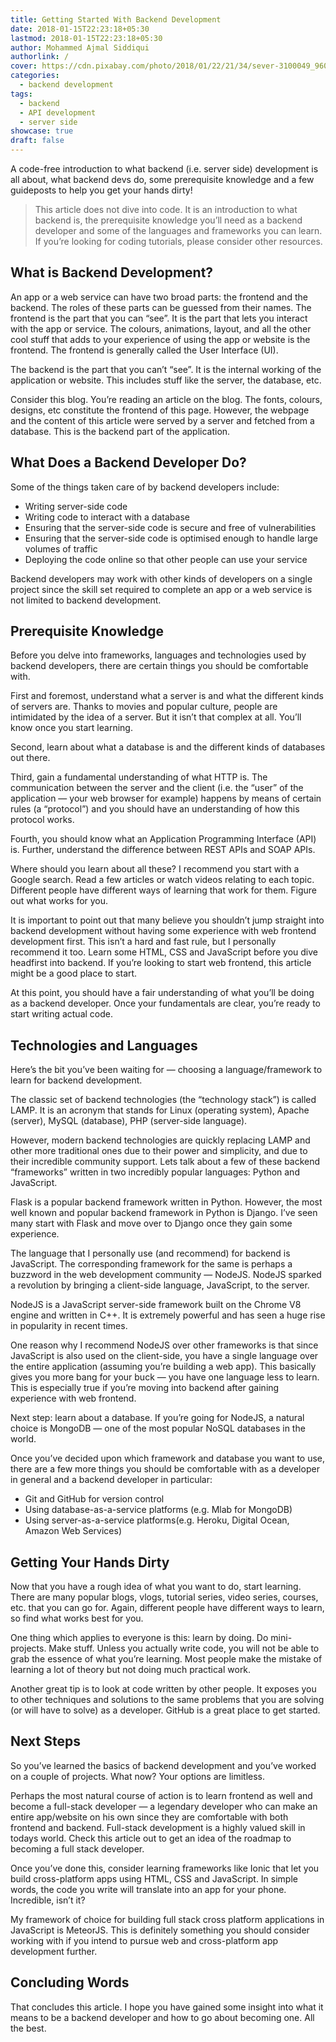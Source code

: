 ```yaml
---
title: Getting Started With Backend Development
date: 2018-01-15T22:23:18+05:30
lastmod: 2018-01-15T22:23:18+05:30
author: Mohammed Ajmal Siddiqui
authorlink: /
cover: https://cdn.pixabay.com/photo/2018/01/22/21/34/sever-3100049_960_720.jpg
categories:
  - backend development
tags:
  - backend
  - API development
  - server side
showcase: true
draft: false
---
```


A code-free introduction to what backend (i.e. server side) development is all about, what backend devs do, some prerequisite knowledge and a few guideposts to help you get your hands dirty!

<!--more-->

> This article does not dive into code. It is an introduction to what backend is, the prerequisite knowledge you’ll need as a backend developer and some of the languages and frameworks you can learn. If you’re looking for coding tutorials, please consider other resources.

## What is Backend Development?

An app or a web service can have two broad parts: the frontend and the backend. The roles of these parts can be guessed from their names. The frontend is the part that you can “see”. It is the part that lets you interact with the app or service. The colours, animations, layout, and all the other cool stuff that adds to your experience of using the app or website is the frontend. The frontend is generally called the User Interface (UI).

The backend is the part that you can’t “see”. It is the internal working of the application or website. This includes stuff like the server, the database, etc.

Consider this blog. You’re reading an article on the blog. The fonts, colours, designs, etc constitute the frontend of this page. However, the webpage and the content of this article were served by a server and fetched from a database. This is the backend part of the application.

## What Does a Backend Developer Do?

Some of the things taken care of by backend developers include:

* Writing server-side code
* Writing code to interact with a database
* Ensuring that the server-side code is secure and free of vulnerabilities
* Ensuring that the server-side code is optimised enough to handle large volumes of traffic
* Deploying the code online so that other people can use your service

Backend developers may work with other kinds of developers on a single project since the skill set required to complete an app or a web service is not limited to backend development.

## Prerequisite Knowledge

Before you delve into frameworks, languages and technologies used by backend developers, there are certain things you should be comfortable with.

First and foremost, understand what a server is and what the different kinds of servers are. Thanks to movies and popular culture, people are intimidated by the idea of a server. But it isn’t that complex at all. You’ll know once you start learning.

Second, learn about what a database is and the different kinds of databases out there.

Third, gain a fundamental understanding of what HTTP is. The communication between the server and the client (i.e. the “user” of the application — your web browser for example) happens by means of certain rules (a “protocol”) and you should have an understanding of how this protocol works.

Fourth, you should know what an Application Programming Interface (API) is. Further, understand the difference between REST APIs and SOAP APIs.

Where should you learn about all these? I recommend you start with a Google search. Read a few articles or watch videos relating to each topic. Different people have different ways of learning that work for them. Figure out what works for you.

It is important to point out that many believe you shouldn’t jump straight into backend development without having some experience with web frontend development first. This isn’t a hard and fast rule, but I personally recommend it too. Learn some HTML, CSS and JavaScript before you dive headfirst into backend. If you’re looking to start web frontend, this article might be a good place to start.

At this point, you should have a fair understanding of what you’ll be doing as a backend developer. Once your fundamentals are clear, you’re ready to start writing actual code.

## Technologies and Languages

Here’s the bit you’ve been waiting for — choosing a language/framework to learn for backend development.

The classic set of backend technologies (the “technology stack”) is called LAMP. It is an acronym that stands for Linux (operating system), Apache (server), MySQL (database), PHP (server-side language).

However, modern backend technologies are quickly replacing LAMP and other more traditional ones due to their power and simplicity, and due to their incredible community support. Lets talk about a few of these backend “frameworks” written in two incredibly popular languages: Python and JavaScript.

Flask is a popular backend framework written in Python. However, the most well known and popular backend framework in Python is Django. I’ve seen many start with Flask and move over to Django once they gain some experience.

The language that I personally use (and recommend) for backend is JavaScript. The corresponding framework for the same is perhaps a buzzword in the web development community — NodeJS. NodeJS sparked a revolution by bringing a client-side language, JavaScript, to the server.

NodeJS is a JavaScript server-side framework built on the Chrome V8 engine and written in C++. It is extremely powerful and has seen a huge rise in popularity in recent times.

One reason why I recommend NodeJS over other frameworks is that since JavaScript is also used on the client-side, you have a single language over the entire application (assuming you’re building a web app). This basically gives you more bang for your buck — you have one language less to learn. This is especially true if you’re moving into backend after gaining experience with web frontend.

Next step: learn about a database. If you’re going for NodeJS, a natural choice is MongoDB — one of the most popular NoSQL databases in the world.

Once you’ve decided upon which framework and database you want to use, there are a few more things you should be comfortable with as a developer in general and a backend developer in particular:

* Git and GitHub for version control
* Using database-as-a-service platforms (e.g. Mlab for MongoDB)
* Using server-as-a-service platforms(e.g. Heroku, Digital Ocean, Amazon Web Services)

## Getting Your Hands Dirty

Now that you have a rough idea of what you want to do, start learning. There are many popular blogs, vlogs, tutorial series, video series, courses, etc. that you can go for. Again, different people have different ways to learn, so find what works best for you.

One thing which applies to everyone is this: learn by doing. Do mini-projects. Make stuff. Unless you actually write code, you will not be able to grab the essence of what you’re learning. Most people make the mistake of learning a lot of theory but not doing much practical work.

Another great tip is to look at code written by other people. It exposes you to other techniques and solutions to the same problems that you are solving (or will have to solve) as a developer. GitHub is a great place to get started.

## Next Steps

So you’ve learned the basics of backend development and you’ve worked on a couple of projects. What now? Your options are limitless.

Perhaps the most natural course of action is to learn frontend as well and become a full-stack developer — a legendary developer who can make an entire app/website on his own since they are comfortable with both frontend and backend. Full-stack development is a highly valued skill in todays world. Check this article out to get an idea of the roadmap to becoming a full stack developer.

Once you’ve done this, consider learning frameworks like Ionic that let you build cross-platform apps using HTML, CSS and JavaScript. In simple words, the code you write will translate into an app for your phone. Incredible, isn’t it?

My framework of choice for building full stack cross platform applications in JavaScript is MeteorJS. This is definitely something you should consider working with if you intend to pursue web and cross-platform app development further.

## Concluding Words

That concludes this article. I hope you have gained some insight into what it means to be a backend developer and how to go about becoming one. All the best.

